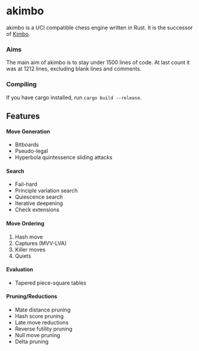 # akimbo

akimbo is a UCI compatible chess engine written in Rust.
It is the successor of [Kimbo](https://github.com/JacquesRW/Kimbo).

### Aims
The main aim of akimbo is to stay under 1500 lines of code.
At last count it was at 1212 lines, excluding blank lines and comments.

### Compiling
If you have cargo installed, run `cargo build --release`.

## Features

#### Move Generation
- Bitboards
- Pseudo-legal
- Hyperbola quintessence sliding attacks

#### Search
- Fail-hard
- Principle variation search
- Quiescence search
- Iterative deepening
- Check extensions

#### Move Ordering
1. Hash move
2. Captures (MVV-LVA)
3. Killer moves
4. Quiets

#### Evaluation
- Tapered piece-square tables

#### Pruning/Reductions
- Mate distance pruning
- Hash score pruning
- Late move reductions
- Reverse futility pruning
- Null move pruning
- Delta pruning
